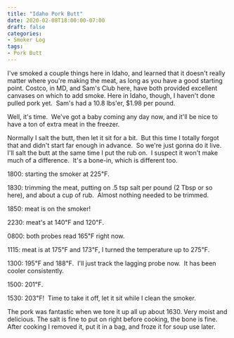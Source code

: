 ```yaml
---
title: "Idaho Pork Butt"
date: 2020-02-08T18:00:00-07:00
draft: false
categories:
- Smoker Log
tags:
- Pork Butt
---
```


I've smoked a couple things here in Idaho, and learned that it doesn't really matter where you're making the meat, as long as you have a good starting point. Costco, in MD, and Sam's Club here, have both provided excellent canvases on which to add smoke. Here in Idaho, though, I haven't done pulled pork yet.  Sam's had a 10.8 lbs'er, $1.98 per pound.

Well, it's time.  We've got a baby coming any day now, and it'll be nice to have a ton of extra meat in the freezer.

Normally I salt the butt, then let it sit for a bit.  But this time I totally forgot that and didn't start far enough in advance.  So we're just gonna do it live.  I'll salt the butt at the same time I put the rub on.  I suspect it won't make much of a difference.  It's a bone-in, which is different too.

1800: starting the smoker at 225℉.

1830: trimming the meat, putting on .5 tsp salt per pound (2 Tbsp or so here), and about a cup of rub.  Almost nothing needed to be trimmed.

1850: meat is on the smoker!

2230: meat's at 140℉ and 120℉.

0800: both probes read 165℉ right now.

1115: meat is at 175℉ and 173℉, I turned the temperature up to 275℉.

1300: 195℉ and 188℉.  I'll just track the lagging probe now.  It has been cooler consistently.

1500: 201℉.

1530: 203℉!  Time to take it off, let it sit while I clean the smoker.

The pork was fantastic when we tore it up all up about 1630.  Very moist and delicious.  The salt is fine to put on right before cooking, the bone is fine.  After cooking I removed it, put it in a bag, and froze it for soup use later.
